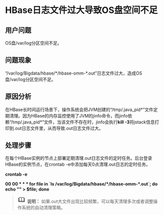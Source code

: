 # HBase日志文件过大导致OS盘空间不足<a name="mrs_03_0294"></a>

## 用户问题<a name="section7422205115512"></a>

OS盘/var/log分区空间不足。

## 问题现象<a name="section7749157195512"></a>

“/var/log/Bigdata/hbase/\*/hbase-omm-\*.out”日志文件过大，造成OS盘/var/log分区空间不足。

## 原因分析<a name="section893314412561"></a>

在HBase长时间运行场景下，操作系统会把JVM创建的“/tmp/.java\_pid\*”文件定期清理。因为HBase的内存监控使用了JVM的jinfo命令，而jinfo依赖“/tmp/.java\_pid\*”文件，当该文件不存在时，jinfo会执行**kill -3**将jstack信息打印到.out日志文件里，从而导致.out日志文件过大。

## 处理步骤<a name="section1637769105619"></a>

在每个HBase实例的节点上部署定期清理.out日志文件的定时任务。后台登录HBase的实例节点，在crontab -e中添加每天0点清理.out日志的定时任务。

**crontab -e**

**00 00 \* \* \* for file in \`ls /var/log/Bigdata/hbase/\*/hbase-omm-\*.out\`; do echo "" \> $file; done**

>![](public_sys-resources/icon-note.gif) **说明：** 
>如果.out大文件出现比较频繁，可以每天清理多次或者调整操作系统的自动清理策略。

